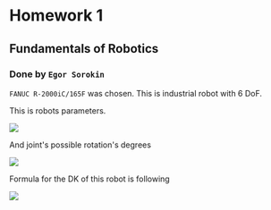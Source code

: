 # Homework 1
## Fundamentals of Robotics
### Done by ```Egor Sorokin```

```FANUC R-2000iC/165F``` was chosen. This is industrial robot with 6 DoF.

This is robots parameters.

![](1.png)

And joint's possible rotation's degrees

![](2.png)

Formula for the DK of this robot is following

![](3.png)